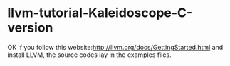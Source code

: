 # llvm-tutorial-Kaleidoscope-C-version
OK if you follow this website:http://llvm.org/docs/GettingStarted.html
and install LLVM, the source codes lay in the examples files.
